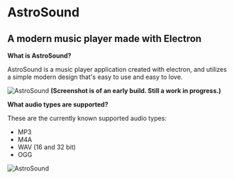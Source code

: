 # AstroSound
## A modern music player made with Electron

**What is AstroSound?**

AstroSound is a music player application created with electron, and utilizes a simple modern design that's easy to use and easy to love.

![AstroSound](http://i.imgur.com/Ht8yc8e.png)
__(Screenshot is of an early build. Still a work in progress.)__

**What audio types are supported?**

These are the currently known supported audio types:

- MP3
- M4A
- WAV (16 and 32 bit)
- OGG

![AstroSound](http://i.imgur.com/ZsOsgix.gif)
